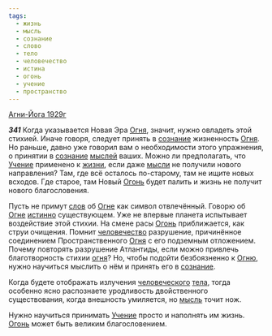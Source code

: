 ```yaml
---
tags:
  - жизнь
  - мысль
  - сознание
  - слово
  - тело
  - человечество
  - истина
  - огонь
  - учение
  - пространство
---
```


[Агни-Йога 1929г](/agni/1929)

___341___
Когда указывается Новая Эра [Огня](/tag/#огонь), значит, нужно овладеть этой стихией. Иначе говоря, следует принять в [сознание](/tag/#сознание) жизненность [Огня](/tag/#огонь). Но раньше, давно уже говорил вам о необходимости этого упражнения, о принятии в [сознание](/tag/#сознание) [мыслей](/tag/#[мысль](/tag/#мысль)) ваших. Можно ли предполагать, что [Учение](/tag/#учение) применено к [жизни](/tag/#жизнь), если даже [мысли](/tag/#[мысль](/tag/#мысль)) не получили нового направления? Там, где всё осталось по-старому, там не ищите новых всходов. Где старое, там Новый [Огонь](/tag/#огонь) будет палить и жизнь не получит нового благословения.   

Пусть не примут [слов](/tag/#слово) об [Огне](/tag/#огонь) как символ отвлечённый. Говорю об [Огне](/tag/#огонь) [истинно](/tag/#истина) существующем. Уже не впервые планета испытывает воздействие этой стихии. На смене расы [Огонь](/tag/#огонь) приближается, как струи очищения. Помнит [человечество](/tag/#человечество) разрушение, причинённое соединением Пространственного [Огня](/tag/#огонь) с его подземным отложением. Почему повторять разрушение Атлантиды, если можно привлечь благотворность стихии [огня](/tag/#огонь)? Но, чтобы подойти безбоязненно к [Огню](/tag/#огонь), нужно научиться мыслить о нём и принять его в [сознание](/tag/#сознание).   

Когда будете отображать излучения [человеческого](/tag/#человечество) [тела](/tag/#тело), тогда особенно ясно распознаете уродливость двойственного существования, когда внешность умиляется, но [мысль](/tag/#мысль) точит нож.   

Нужно научиться принимать [Учение](/tag/#учение) просто и наполнять им жизнь. [Огонь](/tag/#огонь) может быть великим благословением.